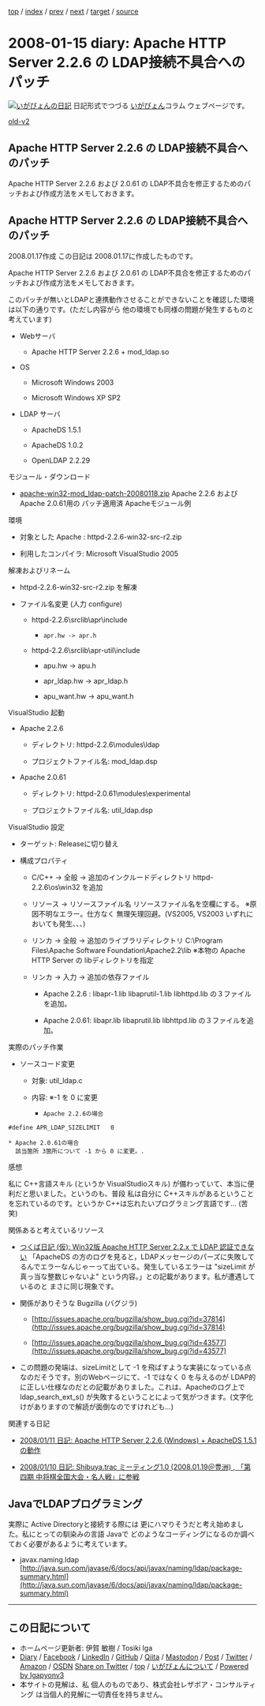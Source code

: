 [top](../index.html) 
 / [index](index.html) 
 / [prev](ig080111.html) 
 / [next](ig080116.html) 
 / [target](https://www.igapyon.jp/igapyon/diary/2008/ig080115.html) 
 / [source](https://github.com/igapyon/diary/blob/master/2008/ig080115.src.md) 

2008-01-15 diary: Apache HTTP Server 2.2.6 の LDAP接続不具合へのパッチ
=====================================================================================================
[![いがぴょんの日記](https://www.igapyon.jp/igapyon/diary/images/iga202308_128.jpg "いがぴょん")](https://www.igapyon.jp/igapyon/diary/memo/memoigapyon.html) 日記形式でつづる [いがぴょん](https://www.igapyon.jp/igapyon/diary/memo/memoigapyon.html)コラム ウェブページです。

[old-v2](ig080115-orig.html)

## Apache HTTP Server 2.2.6 の LDAP接続不具合へのパッチ

Apache HTTP Server 2.2.6 および 2.0.61 の LDAP不具合を修正するためのパッチおよび作成方法をメモしておきます。


## Apache HTTP Server 2.2.6 の LDAP接続不具合へのパッチ

2008.01.17作成 この日記は 2008.01.17に作成したものです。

Apache HTTP Server 2.2.6 および 2.0.61 の LDAP不具合を修正するためのパッチおよび作成方法をメモしておきます。

このパッチが無いとLDAPと連携動作させることができないことを確認した環境は以下の通りです。(ただし内容がら 他の環境でも同様の問題が発生するものと考えています)

* Webサーバ
  
  * Apache HTTP Server 2.2.6 + mod_ldap.so
  

  
* OS
  
  * Microsoft Windows 2003
    
  * Microsoft Windows XP SP2
  

  
* LDAP サーバ
  
  * ApacheDS 1.5.1
    
  * ApacheDS 1.0.2
    
  * OpenLDAP 2.2.29
  

モジュール・ダウンロード

* [apache-win32-mod_ldap-patch-20080118.zip](http://prdownloads.sourceforge.jp/blancofw/28988/apache-win32-mod_ldap-patch-20080118.zip)
  Apache 2.2.6 および Apache 2.0.61用の パッチ適用済 Apacheモジュール例

環境

* 対象とした Apache : httpd-2.2.6-win32-src-r2.zip
  
* 利用したコンパイラ: Microsoft VisualStudio 2005

解凍およびリネーム

* httpd-2.2.6-win32-src-r2.zip を解凍
  
* ファイル名変更 (人力 configure)
  
  * httpd-2.2.6\srclib\apr\include
    
    *     apr.hw -> apr.h
    

    
  * httpd-2.2.6\srclib\apr-util\include
    
    * apu.hw -> apu.h
      
    * apr_ldap.hw -> apr_ldap.h
      
    * apu_want.hw -> apu_want.h
    

  

VisualStudio 起動

* Apache 2.2.6
  
  * ディレクトリ: httpd-2.2.6\modules\ldap
    
  * プロジェクトファイル名: mod_ldap.dsp
  

  
* Apache 2.0.61
  
  * ディレクトリ: httpd-2.0.61\modules\experimental
    
  * プロジェクトファイル名: util_ldap.dsp
  

VisualStudio 設定

* ターゲット: Releaseに切り替え
  
* 構成プロパティ
  
  * C/C++ → 全般 → 追加のインクルードディレクトリ
    httpd-2.2.6\os\win32 を追加
    
  * リソース → リソースファイル名
    リソースファイル名を空欄にする。
    ※原因不明なエラー。仕方なく 無理矢理回避。(VS2005, VS2003 いずれにおいても発生、、、)
    
  * リンカ → 全般 → 追加のライブラリディレクトリ
    C:\Program Files\Apache Software Foundation\Apache2.2\lib
    ※本物の Apache HTTP Server の libディレクトリを指定
    
  * リンカ → 入力 → 追加の依存ファイル
    
    * Apache 2.2.6 : libapr-1.lib libaprutil-1.lib libhttpd.lib の３ファイルを追加。
      
    * Apache 2.0.61: libapr.lib libaprutil.lib libhttpd.lib の３ファイルを追加。
    

  

実際のパッチ作業

* ソースコード変更
  
  * 対象: util_ldap.c
    
  * 内容: ※-1 を 0 に変更
    
    *     Apache 2.2.6の場合
      
            
```
#define APR_LDAP_SIZELIMIT   0
```

            

      
    * Apache 2.0.61の場合
      該当箇所 3箇所について -1 から 0 に変更。.
    

  

感想

私に C++言語スキル (というか VisualStudioスキル) が備わっていて、本当に便利だと思いました。というのも、普段 私は自分に C++スキルがあるということを忘れているのです。というか C++は忘れたいプログラミング言語です… (苦笑)

関係あると考えているリソース

* [つくば日記 (仮): Win32版 Apache HTTP Server 2.2.x で LDAP 認証できない](http://blog.tsukuba-bunko.jp/ppoi/archives/2007/11/win32_apache_ht.html)
  「ApacheDS の方のログを見ると，LDAPメッセージのパーズに失敗してるんでエラーなんじゃーって出ている。発生しているエラーは "sizeLimit
  が真っ当な整数じゃないよ" という内容。」との記載があります。私が遭遇しているのと まさに同じ現象です。
  
* 関係がありそうな Bugzilla (バグジラ)
  
  * [http://issues.apache.org/bugzilla/show_bug.cgi?id=37814](http://issues.apache.org/bugzilla/show_bug.cgi?id=37814)
    
  * [http://issues.apache.org/bugzilla/show_bug.cgi?id=43577](http://issues.apache.org/bugzilla/show_bug.cgi?id=43577)
  

  
* この問題の発端は、sizeLimitとして -1 を飛ばすような実装になっている点なのだそうです。別のWebページにて、-1 ではなく 0 を与えるのが
  LDAP的に正しい仕様なのだとの記載がありました。これは、Apacheのログ上で ldap_search_ext_s() が失敗するということによって気がつきます。(文字化けがありますので解読が面倒なのですけれども…)

関連する日記

* [2008/01/11 日記: Apache HTTP Server 2.2.6 (Windows) + ApacheDS 1.5.1 の動作](ig080111.html)
  
* [2008/01/10 日記: Shibuya.trac ミーティング1.0 (2008.01.19＠豊洲) , 「第四期 中将棋全国大会・名人戦」に参戦](ig080110.html)

## JavaでLDAPプログラミング

実際に Active Directoryと接続する際には 更にハマりそうだと考え始めました。私にとっての馴染みの言語 Javaで どのようなコーディングになるのか調べておく必要があるように考えています。

* javax.naming.ldap
  [http://java.sun.com/javase/6/docs/api/javax/naming/ldap/package-summary.html](http://java.sun.com/javase/6/docs/api/javax/naming/ldap/package-summary.html)


----------------------------------------------------------------------------------------------------

## この日記について

* ホームページ更新者: 伊賀 敏樹 / Tosiki Iga
* [Diary](https://www.igapyon.jp/igapyon/diary/) / [Facebook](https://www.facebook.com/igapyon) / [LinkedIn](https://www.linkedin.com/in/toshikiiga) / [GitHub](https://github.com/igapyon) / [Qiita](https://qiita.com/igapyon) / [Mastodon](https://social.vivaldi.net/@igapyon) / [Post](https://post.news/igapyon) / [Twitter](https://twitter.com/ToshikiIga) / [Amazon](https://www.amazon.co.jp/%E4%BC%8A%E8%B3%80-%E6%95%8F%E6%A8%B9/e/B004LTQWCQ) / [OSDN](https://ja.osdn.net/users/iga/)
[Share on Twitter](https://twitter.com/intent/tweet?hashtags=igapyon%2Cdiary%2C%E3%81%84%E3%81%8C%E3%81%B4%E3%82%87%E3%82%93&text=Apache+HTTP+Server+2.2.6+%E3%81%AE+LDAP%E6%8E%A5%E7%B6%9A%E4%B8%8D%E5%85%B7%E5%90%88%E3%81%B8%E3%81%AE%E3%83%91%E3%83%83%E3%83%81&url=https%3A%2F%2Fwww.igapyon.jp%2Figapyon%2Fdiary%2F2008%2Fig080115.html) / [top](../index.html) / [いがぴょんについて](https://www.igapyon.jp/igapyon/diary/memo/memoigapyon.html) / [Powered by Igapyonv3](https://github.com/igapyon/igapyonv3)
* 本サイトの見解は、私 個人のものであり、株式会社レザボア・コンサルティング は当個人的見解に一切責任を持ちません。 
